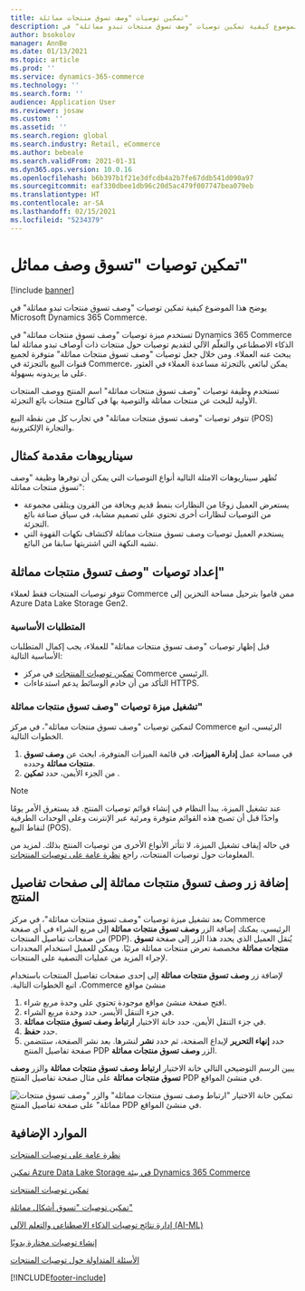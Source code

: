 ```yaml
---
title: تمكين توصيات "وصف تسوق منتجات مماثلة"
description: يوضح هذا الموضوع كيفية تمكين توصيات "وصف تسوق منتجات تبدو مماثلة" في Microsoft Dynamics 365 Commerce.
author: bsokolov
manager: AnnBe
ms.date: 01/13/2021
ms.topic: article
ms.prod: ''
ms.service: dynamics-365-commerce
ms.technology: ''
ms.search.form: ''
audience: Application User
ms.reviewer: josaw
ms.custom: ''
ms.assetid: ''
ms.search.region: global
ms.search.industry: Retail, eCommerce
ms.author: bebeale
ms.search.validFrom: 2021-01-31
ms.dyn365.ops.version: 10.0.16
ms.openlocfilehash: b6b397b1f21e3dfcdb4a2b7fe67ddb541d090a97
ms.sourcegitcommit: eaf330dbee1db96c20d5ac479f007747bea079eb
ms.translationtype: HT
ms.contentlocale: ar-SA
ms.lasthandoff: 02/15/2021
ms.locfileid: "5234379"
---
```

# <a name="enable-shop-similar-description-recommendations"></a>تمكين توصيات "تسوق وصف مماثل"

[!include [banner](includes/banner.md)]

يوضح هذا الموضوع كيفية تمكين توصيات "وصف تسوق منتجات تبدو مماثلة" في Microsoft Dynamics 365 Commerce.

تستخدم ميزة توصيات "وصف تسوق منتجات مماثلة" في Dynamics 365 Commerce الذكاء الاصطناعي والتعلّم الآلي لتقديم توصيات حول منتجات ذات أوصاف تبدو مماثلة لما يبحث عنه العملاء. ومن خلال جعل توصيات "وصف تسوق منتجات مماثلة" متوفرة لجميع قنوات البيع بالتجزئة في Commerce، يمكن لبائعي بالتجزئة مساعدة العملاء في العثور على ما يريدونه بسهولة.

تستخدم وظيفة توصيات "وصف تسوق منتجات مماثلة" اسم المنتج ووصف المنتجات الأولية للبحث عن منتجات مماثلة والتوصية بها في كتالوج منتجات بائع التجزئة.

تتوفر توصيات "وصف تسوق منتجات مماثلة" في تجارب كل من نقطة البيع (POS) والتجارة الإلكترونية.

## <a name="example-scenarios"></a>سيناريوهات مقدمة كمثال

تُظهر سيناريوهات الامثلة التالية أنواع التوصيات التي يمكن أن توفرها وظيفة "وصف تسوق منتجات مماثلة":

- يستعرض العميل زوجًا من النظارات بنمط قديم وبحافة من القرون ويتلقى مجموعة من التوصيات لنظارات أخرى تحتوي على تصميم مشابة، في سياق صناعة بائع التجزئة.
- يستخدم العميل توصيات وصف تسوق منتجات مماثلة لاكتشاف نكهات القهوة التي تشبه النكهة التي اشتريتها سابقا من البائع.

## <a name="set-up-shop-similar-description-recommendations"></a>إعداد توصيات "وصف تسوق منتجات مماثلة"

تتوفر توصيات المنتجات فقط لعملاء Commerce ممن قاموا بترحيل مساحة التخزين إلى Azure Data Lake Storage Gen2.

### <a name="prerequisites"></a>المتطلبات الأساسية

قبل إظهار توصيات "وصف تسوق منتجات مماثلة" للعملاء، يجب إكمال المتطلبات الأساسية التالية:

- [تمكين توصيات المنتجات](enable-product-recommendations.md) في مركز Commerce الرئيسي.
- التأكد من أن خادم الوسائط يدعم استدعاءات HTTPS.

### <a name="turn-on-the-shop-similar-description-recommendations-feature"></a>تشغيل ميزة توصيات "وصف تسوق منتجات مماثلة"

لتمكين توصيات "وصف تسوق منتجات مماثلة"‬، في مركز Commerce الرئيسي، اتبع الخطوات التالية.

1. في مساحة عمل **إدارة الميزات**، في قائمة الميزات المتوفرة، ابحث عن **وصف تسوق منتجات مماثلة** وحدده.
1. من الجزء الأيمن، حدد **تمكين** .

> [!NOTE]
> عند تشغيل الميزة، يبدأ النظام في إنشاء قوائم توصيات المنتج. قد يستغرق الأمر يومًا واحدًا قبل أن تصبح هذه القوائم متوفرة ومرئية عبر الإنترنت وعلى الوحدات الطرفية لنقاط البيع (POS).‬
>
> في حاله إيقاف تشغيل الميزة، لا تتأثر الأنواع الأخرى من توصيات المنتج بذلك. لمزيد من المعلومات حول توصيات المنتجات، راجع [‏‫نظرة عامة على توصيات المنتجات‬](product-recommendations.md).

## <a name="add-a-shop-similar-description-button-to-product-details-pages"></a>إضافة زر وصف تسوق منتجات مماثلة إلى صفحات تفاصيل المنتج

بعد تشغيل ميزة توصيات "وصف تسوق منتجات مماثلة"‬، في مركز Commerce الرئيسي، يمكنك إضافة الزر **وصف تسوق منتجات مماثلة** إلى مربع الشراء في أي صفحة من صفحات تفاصيل المنتجات (PDP). يُنقل العميل الذي يحدد هذا الزر إلى صفحة **تسوق منتجات مماثلة** مخصصة تعرض منتجات مماثلة مرئيًا. ويمكن للعميل استخدام المحددات لإجراء المزيد من عمليات التصفية على المنتجات.

لإضافة زر **وصف تسوق منتجات مماثلة**‫ إلى إحدى صفحات تفاصيل المنتجات باستخدام منشئ مواقع Commerce، اتبع الخطوات التالية.

1. افتح صفحة منشئ مواقع موجودة تحتوي على وحدة مربع شراء.
1. في جزء التنقل الأيسر، حدد وحدة مربع الشراء.
1. في جزء التنقل الأيمن، حدد خانة الاختيار **ارتباط وصف تسوق منتجات مماثلة**.
1. حدد **حفظ**.
1. حدد **إنهاء التحرير** لإيداع الصفحة، ثم حدد **نشر** لنشرها. بعد نشر الصفحة، ستتضمن صفحة تفاصيل المنتج PDP الزر **وصف تسوق منتجات مماثلة**.

يبين الرسم التوضيحي التالي خانة الاختيار **ارتباط وصف تسوق منتجات مماثلة** والزر **وصف تسوق منتجات مماثلة** على مثال صفحة تفاصيل المنتج PDP في منشئ المواقع.

![تمكين خانة الاختيار "ارتباط وصف تسوق منتجات مماثلة" والزر "وصف تسوق منتجات مماثلة" على صفحة تفاصيل المنتج PDP في منشئ المواقع.](./media/ter_site_builder_buybox_button.png)

## <a name="additional-resources"></a>الموارد الإضافية

[نظرة عامة على توصيات المنتجات](product-recommendations.md)

[تمكين Azure Data Lake Storage في بيئة Dynamics 365 Commerce](enable-adls-environment.md)

[تمكين توصيات المنتجات](enable-product-recommendations.md)

[تمكين توصيات "تسوق أشكال مماثلة"](shop-similar-looks.md)

[إدارة نتائج توصيات الذكاء الاصطناعي والتعلم الآلي (AI-ML)](modify-product-recommendation-results.md)

[إنشاء توصيات مختارة يدويًا](create-editorial-recommendation-lists.md)

[الأسئلة المتداولة حول توصيات المنتجات](faq-recommendations.md)


[!INCLUDE[footer-include](../includes/footer-banner.md)]